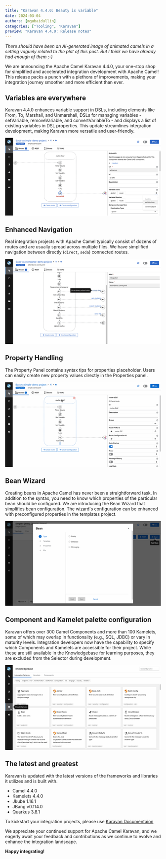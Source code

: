```yaml
---
title: "Karavan 4.4.0: Beauty is variable"
date: 2024-03-04
authors: [mgubaidullin]
categories: ["Tooling", "Karavan"]
preview: "Karavan 4.4.0: Release notes"
---
```

*There should have been an AI-generated image of animated camels in a setting vaguely related to the plot of this post. But I think we have already had enough of them ;-)*

We are announcing the Apache Camel Karavan 4.4.0, your one-stop shop for simplified and accelerated integration development with Apache Camel! This release packs a punch with a plethora of improvements, making your integration journey smoother and more efficient than ever.
 
## Variables are everywhere

Karavan 4.4.0 enhances variable support in DSLs, including elements like From, To, Marshall, and Unmarshall, DSLs for managing variables - setVariable, removeVariable, and convertVariableTo - and displays a list of existing variables in DSL properties. This update streamlines integration development, making Karavan more versatile and user-friendly.

![variables](variable-selector.png)

## Enhanced Navigation

Real integration projects with Apache Camel typically consist of dozens of routes and are usually spread across multiple files. We have simplified navigation between directly (`direct`, `seda`) connected routes. 

![navigation](direct-navigation.png)

## Property Handling

The Property Panel contains syntax tips for properties placeholder. Users can easily create new property values directly in the Properties panel.

![set-property](set-property.gif)

## Bean Wizard

Creating beans in Apache Camel has never been a straightforward task. In addition to the syntax, you need to know which properties of the particular bean should be configured. We are introducing the Bean Wizard that simplifies bean configuration. The wizard's configuration can be enhanced with preconfigured properties in the templates project.

![beans-config.gif](beans-config.gif)

## Component and Kamelet palette configuration

Karavan offers over 300 Camel Components and more than 100 Kamelets, some of which may overlap in functionality (e.g., SQL, JDBC) or vary in maturity levels. Integration developers now have the capability to specify which Components and Kamelets are accessible for their project. While these are still available in the Knowledgebase for learning purposes, they are excluded from the Selector during development.

![configurable-kamelets-components.gif](configurable-kamelets-components.gif)

## The latest and greatest

Karavan is updated with the latest versions of the frameworks and libraries it utilizes and is built with.

- Camel 4.4.0
- Kamelets 4.4.0
- Jkube 1.16.1
- JBang v0.114.0
- Quarkus 3.8.1


To kickstart your integration projects, please use [Karavan Documentaion](https://github.com/apache/camel-karavan/tree/main/docs)

We appreciate your continued support for Apache Camel Karavan, and we eagerly await your feedback and contributions as we continue to evolve and enhance the integration landscape.

**Happy integrating!**